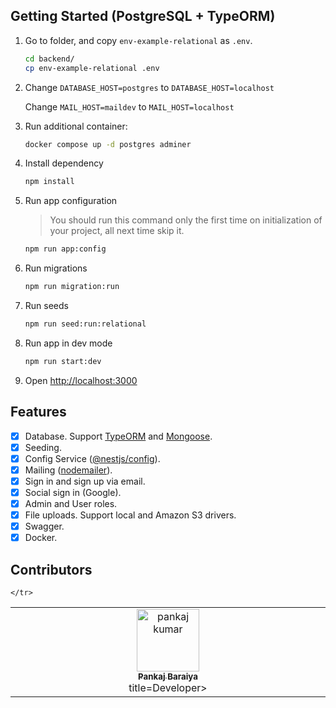 ## Getting Started (PostgreSQL + TypeORM)

1. Go to folder, and copy `env-example-relational` as `.env`.

   ```bash
   cd backend/
   cp env-example-relational .env
   ```

1. Change `DATABASE_HOST=postgres` to `DATABASE_HOST=localhost`

   Change `MAIL_HOST=maildev` to `MAIL_HOST=localhost`

1. Run additional container:

   ```bash
   docker compose up -d postgres adminer
   ```

1. Install dependency

   ```bash
   npm install
   ```

1. Run app configuration

   > You should run this command only the first time on initialization of your project, all next time skip it.

   ```bash
   npm run app:config
   ```

1. Run migrations

   ```bash
   npm run migration:run
   ```

1. Run seeds

   ```bash
   npm run seed:run:relational
   ```

1. Run app in dev mode

   ```bash
   npm run start:dev
   ```

1. Open <http://localhost:3000>


## Features

- [x] Database. Support [TypeORM](https://www.npmjs.com/package/typeorm) and [Mongoose](https://www.npmjs.com/package/mongoose).
- [x] Seeding.
- [x] Config Service ([@nestjs/config](https://www.npmjs.com/package/@nestjs/config)).
- [x] Mailing ([nodemailer](https://www.npmjs.com/package/nodemailer)).
- [x] Sign in and sign up via email.
- [x] Social sign in (Google).
- [x] Admin and User roles.
- [x] File uploads. Support local and Amazon S3 drivers.
- [x] Swagger.
- [x] Docker.

## Contributors

<!-- ALL-CONTRIBUTORS-LIST:START - Do not remove or modify this section -->
<!-- prettier-ignore-start -->
<!-- markdownlint-disable -->
<table>
  <tbody>
    <tr>
      <td align="center" valign="top" width="14.28%"><a href="https://github.com/prajval108"><img src="https://i.ibb.co/16mChtb/IMG-2278.jpg" width="100px;" alt="pankaj kumar"/><br /><sub><b>Pankaj Baraiya</b></sub></a><br /> title=Developer></a> </td>

    </tr>
  </tbody>
</table>

<!-- markdownlint-restore -->
<!-- prettier-ignore-end -->

<!-- ALL-CONTRIBUTORS-LIST:END -->

